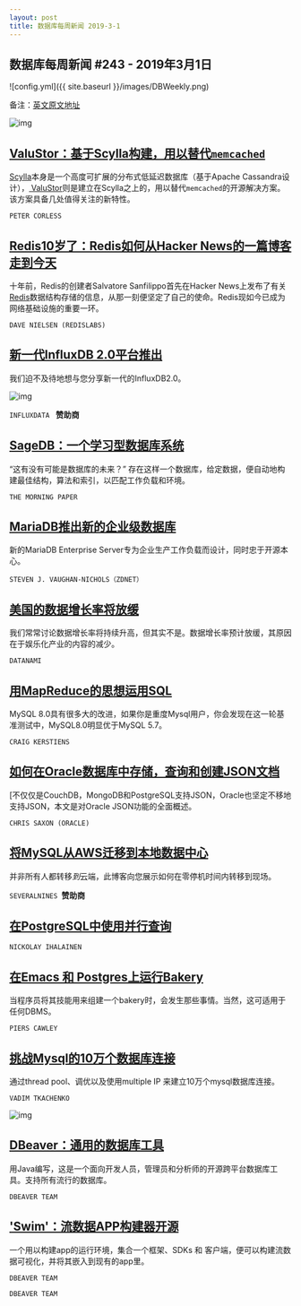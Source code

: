```yaml
---
layout: post
title: 数据库每周新闻 2019-3-1
---
```


## 数据库每周新闻 #243 - 2019年3月1日
![config.yml]({{ site.baseurl }}/images/DBWeekly.png)

备注：[英文原文地址](https://dbweekly.com/issues/243)

![img](https://res.cloudinary.com/cpress/image/upload/w_1280,e_sharpen:60/aetfaaoijwyqgkbxekc8.jpg)

## [ValuStor：基于Scylla构建，用以替代`memcached`](https://dbweekly.com/link/60034/web)
[Scylla](https://dbweekly.com/link/60035/web)本身是一个高度可扩展的分布式低延迟数据库（基于Apache Cassandra设计），[ ValuStor](https://dbweekly.com/link/60036/web)则是建立在Scylla之上的，用以替代`memcached`的开源解决方案。该方案具备几处值得关注的新特性。

`PETER CORLESS`

## [Redis10岁了：Redis如何从Hacker News的一篇博客走到今天](https://dbweekly.com/link/60037/web) 
十年前，Redis的创建者Salvatore Sanfilippo首先在Hacker News上发布了有关[ Redis](https://dbweekly.com/link/60038/web)数据结构存储的信息，从那一刻便坚定了自己的使命。Redis现如今已成为网络基础设施的重要一环。

`DAVE NIELSEN (REDISLABS)`

## [新一代InfluxDB 2.0平台推出](https://dbweekly.com/link/60039/web) 
我们迫不及待地想与您分享新一代的InfluxDB2.0。

![img](https://copm.s3.amazonaws.com/bedf5f8a.jpg)

`INFLUXDATA ` **赞助商**

## [SageDB：一个学习型数据库系统](https://dbweekly.com/link/60040/web)
“这有没有可能是数据库的未来？” 存在这样一个数据库，给定数据，便自动地构建最佳结构，算法和索引，以匹配工作负载和环境。

`THE MORNING PAPER`

## [MariaDB推出新的企业级数据库](https://dbweekly.com/link/60041/web)
新的MariaDB Enterprise Server专为企业生产工作负载而设计，同时忠于开源本心。

`STEVEN J. VAUGHAN-NICHOLS（ZDNET）`

## [美国的数据增长率将放缓](https://dbweekly.com/link/60042/web)
我们常常讨论数据增长率将持续升高，但其实不是。数据增长率预计放缓，其原因在于娱乐化产业的内容的减少。

`DATANAMI`

## [用MapReduce的思想运用SQL](https://dbweekly.com/link/60043/web)
MySQL 8.0具有很多大的改进，如果你是重度Mysql用户，你会发现在这一轮基准测试中，MySQL8.0明显优于MySQL 5.7。

`CRAIG KERSTIENS`

## [如何在Oracle数据库中存储，查询和创建JSON文档](https://dbweekly.com/link/60044/web)
[不仅仅是CouchDB，MongoDB和PostgreSQL支持JSON，Oracle也坚定不移地支持JSON，本文是对Oracle JSON功能的全面概述。

`CHRIS SAXON (ORACLE)`

## [将MySQL从AWS迁移到本地数据中心](https://dbweekly.com/link/60045/web)

并非所有人都转移*到*云端，此博客向您展示如何在零停机时间内转移到现场。

`SEVERALNINES `**赞助商**

## [在PostgreSQL中使用并行查询](https://dbweekly.com/link/60046/web)
`NICKOLAY IHALAINEN`

## [在Emacs 和 Postgres上运行Bakery](https://dbweekly.com/link/60047/web)

当程序员将其技能用来组建一个bakery时，会发生那些事情。当然，这可适用于任何DBMS。

`PIERS CAWLEY ` 

## [挑战Mysql的10万个数据库连接](https://dbweekly.com/link/60048/web)

通过thread pool、调优以及使用multiple IP 来建立10万个mysql数据库连接。

`VADIM TKACHENKO`



![img](https://res.cloudinary.com/cpress/image/upload/w_1280,e_sharpen:60/n0q2ljyt3yxrxdvq4cik.jpg)

## [DBeaver：通用的数据库工具](https://dbweekly.com/link/60049/web)

用Java编写，这是一个面向开发人员，管理员和分析师的开源跨平台数据库工具。支持所有流行的数据库。

`DBEAVER TEAM`

## ['Swim'：流数据APP构建器开源](https://dbweekly.com/link/60050/web) 

一个用以构建app的运行环境，集合一个框架、SDKs 和 客户端，便可以构建流数据可视化，并将其嵌入到现有的app里。

`DBEAVER TEAM`

`DBEAVER TEAM`